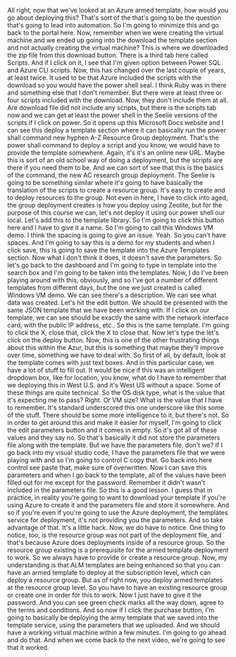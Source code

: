 All right, now that we've looked at an Azure armed template, how would you go about deploying this?
That's sort of the that's going to be the question that's going to lead into automation.
So I'm going to minimize this and go back to the portal here.
Now, remember when we were creating the virtual machine and we ended up going into the download the
template section and not actually creating the virtual machine?
This is where we downloaded the zip file from this download button.
There is a third tab here called Scripts.
And if I click on it, I see that I'm given option between Power SQL and Azure CLI scripts.
Now, this has changed over the last couple of years, at least twice.
It used to be that Azure included the scripts with the download so you would have the power shell seal.
I think Ruby was in there and something else that I don't remember.
But there were at least three or four scripts included with the download.
Now, they don't include them at all.
Are download file did not include any scripts, but there is the scripts tab now and we can get at least
the power shell in the Seelie versions of the scripts if I click on power.
So it opens up this Microsoft Docs website and I can see this deploy a template section where it can
basically run the power shall command new hyphen A-Z Resource Group deployment.
That's the power shall command to deploy a script and you know, we would have to provide the template
somewhere.
Again, it's it's an online new URL.
Maybe this is sort of an old school way of doing a deployment, but the scripts are there if you need
them to be.
And we can sort of see that this is the basics of the command, the new AC research group deployment.
The Seelie is going to be something similar where it's going to have basically the translation of the
scripts to create a resource group.
It's easy to create and to deploy resources to the group.
Not even in here, I have to click into aged, the group deployment creates is how you deploy using
Zeolite, but for the purpose of this course we can, let's not deploy it using our power shell our
local.
Let's add this to the template library.
So I'm going to click this button here and I have to give it a name.
So I'm going to call this Windows VM demo.
I think the spacing is going to give an issue.
Yeah.
So you can't have spaces.
And I'm going to say this is a demo for my students and when I click save, this is going to save the
template into the Azure Templates section.
Now what I don't think it does, it doesn't save the parameters.
So let's go back to the dashboard and I'm going to type in template into the search box and I'm going
to be taken into the templates.
Now, I do I've been playing around with this, obviously, and so I've got a number of different templates
from different days, but the one we just created is called Windows VM demo.
We can see there's a description.
We can see what data was created.
Let's hit the edit button.
We should be presented with the same JSON template that we have been working with.
If I click on our template, we can see should be exactly the same with the network interface card,
with the public IP address, etc..
So this is the same template.
I'm going to click the X, close that, click the X to close that.
Now let's type the let's click on the deploy button.
Now, this is one of the other frustrating things about this within the Azur, but this is something
that maybe they'll improve over time, something we have to deal with.
So first of all, by default, look at the template comes with just text boxes.
And in this particular case, we have a lot of stuff to fill out.
It would be nice if this was an intelligent dropdown box, like for location, you know, what do I
have to remember that we deploying this in West U.S. and it's West US without a space.
Some of these things are quite technical.
So the OS disk type, what is the value that it's expecting me to pass?
Right.
Or VM size?
What is the value that I have to remember.
It's standard underscored this one underscore like this some of the stuff.
There should be some more intelligence to it, but there's not.
So in order to get around this and make it easier for myself, I'm going to click the edit parameters
button and it comes in empty.
So it's got all of these values and they say no.
So that's basically it did not store the parameters file along with the template.
But we have the parameters file, don't we?
If I go back into my visual studio code, I have the parameters file that we were playing with and so
I'm going to control C copy that.
Go back into here control see paste that, make sure of overwritten.
Now I can save this parameters and when I go back to the template, all of the values have been filled
out for me except for the password.
Remember it didn't wasn't included in the parameters file.
So this is a good lesson.
I guess that in practice, in reality you're going to want to download your template if you're using
Azure to create it and the parameters file and store it somewhere.
And so if you're even if you're going to use the Azure deployment, the templates service for deployment,
it's not providing you the parameters.
And so take advantage of that.
It's a little hack.
Now, we do have to notice.
One thing to notice, too, is the resource group was not part of the deployment file, and that's because
Azure does deployments inside of a resource group.
So the resource group existing is a prerequisite for the armed template deployment to work.
So we always have to provide or create a resource group.
Now, my understanding is that ALM templates are being enhanced so that you can have an armed template
to deploy at the subscription level, which can deploy a resource group.
But as of right now, you deploy armed templates at the resource group level.
So you have to have an existing resource group or create one in order for this to work.
Now I just have to give it the password.
And you can see green check marks all the way down, agree to the terms and conditions.
And so now if I click the purchase button, I'm going to basically be deploying the army template that
we saved into the template service, using the parameters that we uploaded.
And we should have a working virtual machine within a few minutes.
I'm going to go ahead and do that.
And when we come back to the next video, we're going to see that it worked.
